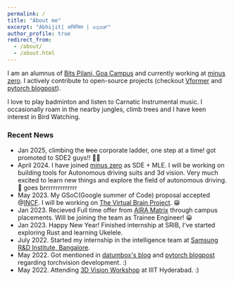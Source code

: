```yaml
---
permalink: /
title: "About me"
excerpt: "Abhijit| अभिजित | ಅಭಿಜಿತ್"
author_profile: true
redirect_from: 
  - /about/
  - /about.html
---
```


I am an alumnus of [Bits Pilani, Goa Campus](https://www.bits-pilani.ac.in/Goa/) and currently working at [minus zero](https://minuszero.ai/). I actively contribute to open-source projects (checkout [Vformer](github.com/sforAiDl/vformer) and [pytorch blogpost](https://pytorch.org/blog/pytorch-1.12-new-library-releases/#new-augmentations-layers-and-losses)). 

I love to play badminton and listen to Carnatic Instrumental music. I occasionally roam in the nearby jungles, climb trees and I have keen interest in Bird Watching.







 
### Recent News
* Jan 2025, climbing the ~~tree~~ corporate ladder, one step at a time! got promoted to SDE2 guys!! 🥳🎉 
* April 2024. I have joined [minus zero](https://www.minuszero.ai/) as SDE + MLE. I will be working on building tools for Autonomous driving suits and 3d vision. Very much excited to learn new things and explore the field of autonomous driving. 🚗 goes brrrrrrrrrrrrrr 
* May 2023. My GSoC(Google summer of Code) proposal accepted @[INCF](https://www.incf.org/). I will be working on [The Virtual Brain Project](https://www.thevirtualbrain.org/tvb/). 😁 
* Jan 2023. Recieved Full time offer from [AIRA Matrix](https://airamatrix.com/) through campus placements. Will be joining the team as Trainee Engineer! 😀
* Jan 2023. Happy New Year! Finished internship at SRIB, I've started exploring Rust and learning Ukelele. 
* July 2022. Started my internship in the intelligence team at [Samsung R&D Institute, Bangalore](https://research.samsung.com/sri-b).
* May 2022. Got mentioned in [datumbox's blog](https://blog.datumbox.com/the-journey-of-modernizing-torchvision-memoirs-of-a-torchvision-developer-3/) and [pytorch blogpost](https://pytorch.org/blog/pytorch-1.12-new-library-releases/#new-augmentations-layers-and-losses) regarding torchvision development. :)
* May 2022. Attending [3D Vision Workshop](http://cvit.iiit.ac.in/workshops/3dvision/) at IIIT Hyderabad. :)

